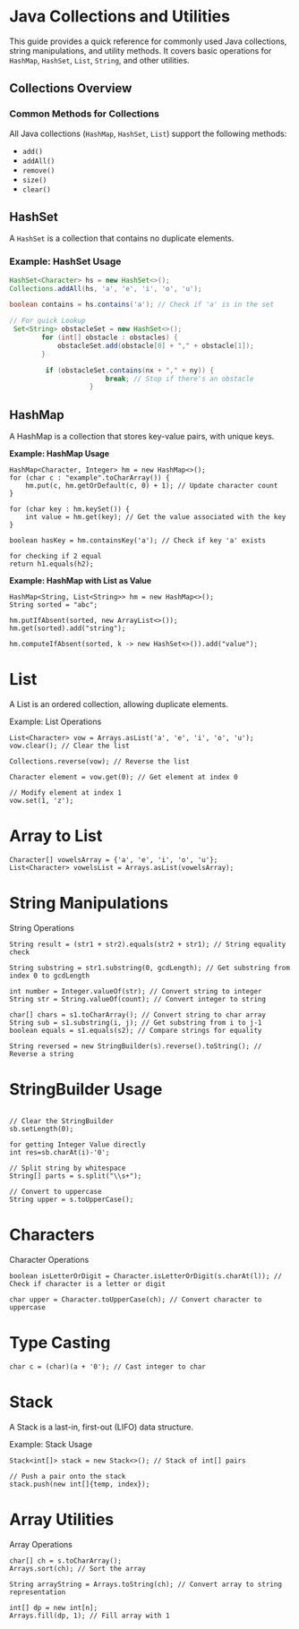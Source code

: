 # Java Collections and Utilities

This guide provides a quick reference for commonly used Java collections, string manipulations, and utility methods. It covers basic operations for `HashMap`, `HashSet`, `List`, `String`, and other utilities.

## Collections Overview

### Common Methods for Collections

All Java collections (`HashMap`, `HashSet`, `List`) support the following methods:

- `add()`
- `addAll()`
- `remove()`
- `size()`
- `clear()`

## HashSet

A `HashSet` is a collection that contains no duplicate elements.

### Example: HashSet Usage

```java
HashSet<Character> hs = new HashSet<>();
Collections.addAll(hs, 'a', 'e', 'i', 'o', 'u');

boolean contains = hs.contains('a'); // Check if 'a' is in the set

// For quick Lookup
 Set<String> obstacleSet = new HashSet<>();
        for (int[] obstacle : obstacles) {
            obstacleSet.add(obstacle[0] + "," + obstacle[1]);
        }

         if (obstacleSet.contains(nx + "," + ny)) {
                        break; // Stop if there's an obstacle
                    }
```

## HashMap
A HashMap is a collection that stores key-value pairs, with unique keys.

**Example: HashMap Usage**
``` 
HashMap<Character, Integer> hm = new HashMap<>();
for (char c : "example".toCharArray()) {
    hm.put(c, hm.getOrDefault(c, 0) + 1); // Update character count
}

for (char key : hm.keySet()) {
    int value = hm.get(key); // Get the value associated with the key
}

boolean hasKey = hm.containsKey('a'); // Check if key 'a' exists

for checking if 2 equal
return h1.equals(h2);
```

**Example: HashMap with List as Value**
```
HashMap<String, List<String>> hm = new HashMap<>();
String sorted = "abc";

hm.putIfAbsent(sorted, new ArrayList<>());
hm.get(sorted).add("string");

hm.computeIfAbsent(sorted, k -> new HashSet<>()).add("value");
```

# List

A List is an ordered collection, allowing duplicate elements.

Example: List Operations

```
List<Character> vow = Arrays.asList('a', 'e', 'i', 'o', 'u');
vow.clear(); // Clear the list

Collections.reverse(vow); // Reverse the list

Character element = vow.get(0); // Get element at index 0

// Modify element at index 1
vow.set(1, 'z');

```
# Array to List
```
Character[] vowelsArray = {'a', 'e', 'i', 'o', 'u'};
List<Character> vowelsList = Arrays.asList(vowelsArray);

```

# String Manipulations
String Operations
```
String result = (str1 + str2).equals(str2 + str1); // String equality check

String substring = str1.substring(0, gcdLength); // Get substring from index 0 to gcdLength

int number = Integer.valueOf(str); // Convert string to integer
String str = String.valueOf(count); // Convert integer to string

char[] chars = s1.toCharArray(); // Convert string to char array
String sub = s1.substring(i, j); // Get substring from i to j-1
boolean equals = s1.equals(s2); // Compare strings for equality

String reversed = new StringBuilder(s).reverse().toString(); // Reverse a string
```

# StringBuilder Usage
```StringBuilder sb = new StringBuilder(s);

// Clear the StringBuilder
sb.setLength(0);

for getting Integer Value directly
int res=sb.charAt(i)-'0';

// Split string by whitespace
String[] parts = s.split("\\s+");

// Convert to uppercase
String upper = s.toUpperCase();
```

# Characters
Character Operations
``` 
boolean isLetterOrDigit = Character.isLetterOrDigit(s.charAt(l)); // Check if character is a letter or digit

char upper = Character.toUpperCase(ch); // Convert character to uppercase
```

# Type Casting
```
char c = (char)(a + '0'); // Cast integer to char
```

# Stack
A Stack is a last-in, first-out (LIFO) data structure.

Example: Stack Usage
```
Stack<int[]> stack = new Stack<>(); // Stack of int[] pairs

// Push a pair onto the stack
stack.push(new int[]{temp, index});

```

# Array Utilities
Array Operations    
```
char[] ch = s.toCharArray();
Arrays.sort(ch); // Sort the array

String arrayString = Arrays.toString(ch); // Convert array to string representation

int[] dp = new int[n];
Arrays.fill(dp, 1); // Fill array with 1
```

